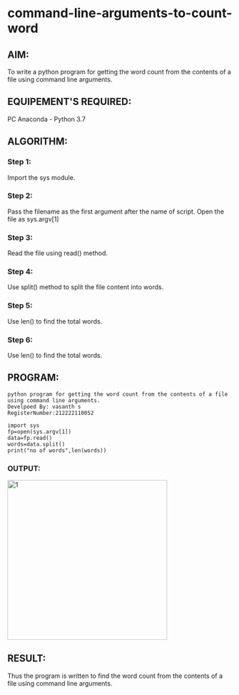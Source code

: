 # command-line-arguments-to-count-word
## AIM:
To write a python program for getting the word count from the contents of a file using command line arguments.
## EQUIPEMENT'S REQUIRED: 
PC
Anaconda - Python 3.7
## ALGORITHM: 
### Step 1:
Import the sys module.

### Step 2:
Pass the filename as the first argument after the name of script. Open the file as sys.argv[1]

### Step 3:
Read the file using read() method.

### Step 4:
Use split() method to split the file content into words.

### Step 5:
Use len() to find the total words.

### Step 6:
Use len() to find the total words.

## PROGRAM:
```
python program for getting the word count from the contents of a file using command line arguments.
Develpoed By: vasanth s
RegisterNumber:212222110052

import sys
fp=open(sys.argv[1])
data=fp.read()
words=data.split()
print("no of words",len(words))
```

### OUTPUT:
<img width="358" alt="1" src="https://github.com/vasanth0908/command-line-arguments-to-count-word/assets/122000018/953cdc73-dd79-4fca-a6dc-a6e5b7a378d4">




## RESULT:
Thus the program is written to find the word count from the contents of a file using command line arguments.
